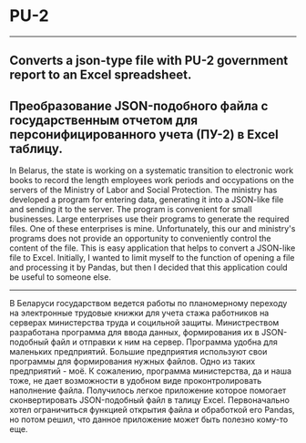 # PU-2
-------------------------------------------------------------------------------------------------------------------------
Converts a json-type file with PU-2 government report to an Excel spreadsheet.
-------------------------------------------------------------------------------------------------------------------------
Преобразование JSON-подобного файла с государственным отчетом для персонифицированного учета (ПУ-2) в Excel таблицу.
-------------------------------------------------------------------------------------------------------------------------
In Belarus, the state is working on a systematic transition to electronic work books to record the length employees work periods and occypations on the servers of the Ministry of Labor and Social Protection. 
The ministry has developed a program for entering data, generating it into a JSON-like file and sending it to the server.
The program is convenient for small businesses. Large enterprises use their programs to generate the required files. 
One of these enterprises is mine. 
Unfortunately, this our and ministry's programs does not provide an opportunity to conveniently control the content of the file. 
This is easy application that helps to convert a JSON-like file to Excel.
Initially, I wanted to limit myself to the function of opening a file and processing it by Pandas, but then I decided that this application could be useful to someone else. 

-------------------------------------------------------------------------------------------------------------------------

В Беларуси государством ведется работы по планомерному переходу на электронные трудовые книжки для учета стажа работников на серверах министерства труда и социльной защиты. Министреством разработана программа для ввода данных, формирования их в JSON-подобный файл и отправки к ним на сервер. 
Программа удобна для маленьких предприятий. Большие предприятия используют свои программы для формирования нужных файлов. 
Одно из таких предприятий - моё. 
К сожалению, программа министерства, да и наша тоже, не дает возможности в удобном виде проконтролировать наполнение файла. 
Получилось легкое приложение которое помогает сконвертировать JSON-подобный файл в талицу Excel.
Первоначально хотел ограничиться функцией открытия файла и обработкой его Pandas, но потом решил, что данное приложение может быть полезно кому-то еще.
